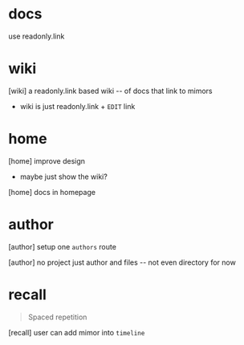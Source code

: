 # docs

use readonly.link

# wiki

[wiki] a readonly.link based wiki -- of docs that link to mimors

- wiki is just readonly.link + `EDIT` link

# home

[home] improve design

- maybe just show the wiki?

[home] docs in homepage

# author

[author] setup one `authors` route

[author] no project just author and files -- not even directory for now

# recall

> Spaced repetition

[recall] user can add mimor into `timeline`
